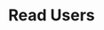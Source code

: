 ---
title: Read Users
excerpt: Retrieve users.
api:
  file: openapi.json
  operationId: tLedger Portal User-read_users
hidden: false
---